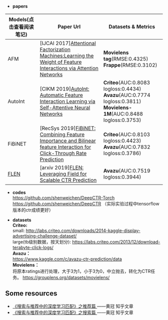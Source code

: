 * **papers**<br>

| Models(点击查看阅读笔记)  | Paper Url | Datasets & Metrics |
| ------------- | ------------- | ------------- |
| AFM     | [IJCAI 2017][Attentional Factorization Machines:Learning the Weight of Feature Interactions via Attention Networks](https://www.ijcai.org/Proceedings/2017/0435.pdf)  | **Movielens tag**(RMSE:0.4325)<br> **Frappe**(RMSE:0.3102)|
| AutoInt | [CIKM 2019][AutoInt: Automatic Feature Interaction Learning via Self-Attentive Neural Networks](https://arxiv.org/pdf/1810.11921.pdf)  | **Criteo**(AUC:0.8083 logloss:0.4434)<br>**Avazu**(AUC:0.7774 logloss:0.3811)<br>**Movielens-1M**(AUC:0.8488 logloss:0.3753)|
| FiBiNET | [RecSys 2019][FiBiNET: Combining Feature Importance and Bilinear feature Interaction for Click-Through Rate Prediction](https://arxiv.org/pdf/1905.09433.pdf) | **Criteo**(AUC:0.8103 logloss:0.4423)<br>**Avazu**(AUC:0.7832 logloss:0.3786)|
| [FLEN](https://github.com/NiuJiaJun-BUPT/RecommenderSystems/blob/master/Deep%20Learning/Matching%20Function/CTR/FLEN_note.md)    | [arxiv 2019][FLEN: Leveraging Field for Scalable CTR Prediction](https://arxiv.org/pdf/1911.04690.pdf) |**Avazu**(AUC:0.7519 logloss:0.3944)|

* **codes**<br>
https://github.com/shenweichen/DeepCTR-Torch<br>
https://github.com/shenweichen/DeepCTR （实际实验过程中tensorflow版本的ctr成绩更好）

* **datasets**<br>
**Criteo:**<br>
    small: http://labs.criteo.com/downloads/2014-kaggle-display-advertising-challenge-dataset/<br>
    large(tb级别数据，按天划分): https://labs.criteo.com/2013/12/download-terabyte-click-logs/<br>
**Avazu：**<br>
    https://www.kaggle.com/c/avazu-ctr-prediction/data<br>
**Movielens：**<br>
    将原本ratings进行处理，大于3为1，小于3为0，中立抛去，转化为CTR任务。
    https://grouplens.org/datasets/movielens/
## Some resources
* [《搜索与推荐中的深度学习匹配》之推荐篇 ](https://zhuanlan.zhihu.com/p/45849695)——黄冠 知乎文章
* [《搜索与推荐中的深度学习匹配》之搜索篇 ](https://zhuanlan.zhihu.com/p/38296950)——黄冠 知乎文章
